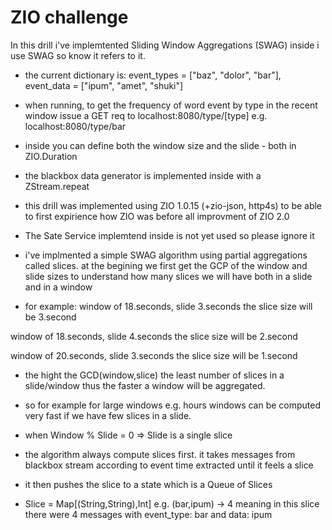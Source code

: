 # ZIO challenge

In this drill i've implemtented Sliding Window Aggregations (SWAG)
inside i use SWAG so know it refers to it.


* the current dictionary is: event_types = ["baz", "dolor", "bar"], event_data = ["ipum", "amet", "shuki"]

* when running, to get the frequency of word event by type in the recent window issue a GET req to localhost:8080/type/[type] e.g. localhost:8080/type/bar

* inside you can define both the window size and the slide - both in ZIO.Duration

* the blackbox data generator is implemented inside with a ZStream.repeat

* this drill was implemented using ZIO 1.0.15 (+zio-json, http4s) to be able to first expirience how ZIO was before all improvment of ZIO 2.0

* The Sate Service implemtend inside is not yet used so please ignore it 

* i've implmented a simple SWAG algorithm using partial aggregations called slices. 
  at the begining we first get the GCP of the window and slide sizes to understand how many slices we will have both in a slide and in a 
window

* for example:
window of 18.seconds, slide 3.seconds the slice size will be 3.second

window of 18.seconds, slide 4.seconds the slice size will be 2.second

window of 20.seconds, slide 3.seconds the slice size will be 1.second


* the hight the GCD(window,slice) the least number of slices in a slide/window thus the faster a window will be aggregated.
* so for example for large windows e.g. hours windows can be computed very fast if we have few slices in a slide.
* when Window % Slide = 0 => Slide is a single slice

* the algorithm always compute slices first. it takes messages from blackbox stream according to event time extracted until it feels a slice

* it then pushes the slice to a state which is a Queue of Slices
* Slice = Map[(String,String),Int] e.g. (bar,ipum) -> 4 meaning in this slice there were 4 messages with event_type: bar and data: ipum

